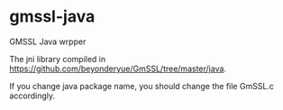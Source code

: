 # gmssl-java
GMSSL Java wrpper

The jni library compiled in https://github.com/beyonderyue/GmSSL/tree/master/java.

If you change java package name, you should change the file GmSSL.c accordingly.